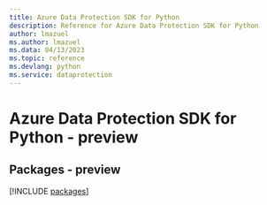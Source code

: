 ```yaml
---
title: Azure Data Protection SDK for Python
description: Reference for Azure Data Protection SDK for Python
author: lmazuel
ms.author: lmazuel
ms.data: 04/13/2023
ms.topic: reference
ms.devlang: python
ms.service: dataprotection
---
```

# Azure Data Protection SDK for Python - preview
## Packages - preview
[!INCLUDE [packages](data-protection-index.md)]